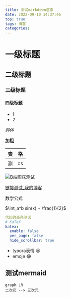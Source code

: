 ```yaml
---
title: 测试markdown渲染
date: 2022-09-10 14:37:46
top: true
tags: 博客
categories: 
---
```


# 一级标题

## 二级标题

### 三级标题

#### 四级标题



* 1
* 2

*斜体*

**加粗**



| 表   | 格   |
| ---- | ---- |
| 测   | cs   |





![B站图床测试](https://i0.hdslb.com/bfs/album/311120bb5abbf9afc1a351068a24e6753ab08c2e.png)



[链接测试_我的博客](https://km911.github.io/BLOG)



数学公式

$\int_a^b  sin(x) + \frac{1}{2}$



````yaml
代码的高亮测试
# KaTeX
katex:
  enable: false
  per_page: false
  hide_scrollbar: true
````



* typora表情 :cry: 
* emoje 😂



## 测试mermaid

```mermaid
graph LR
二次元 --> 三次元
```






